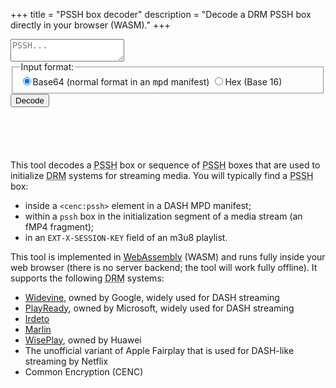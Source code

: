 +++
title = "PSSH box decoder"
description = "Decode a DRM PSSH box directly in your browser (WASM)."
+++


<form>
  <textarea id="pssh" class="form-input" name="pssh"
    data-tooltip="The PSSH box (DRM initialization data)"
    pattern="[0-9ABCDEFabcdef+=]+"
    placeholder="PSSH..."></textarea>
  <fieldset>
    <legend>Input format:</legend>
      <label><input type="radio" name="fmt" id="fmt_base64" checked />Base64 (normal format in an <tt>mpd</tt> manifest)</label>
      <label><input type="radio" name="fmt" id="fmt_hex" />Hex (Base 16)</label>
  </fieldset>
  <button id="go" data-tooltip="Decode PSSH">Decode</button>
</form>

<div style="margin-top:2em;padding:1em" id="output"></div>

<p style="margin-top:2em">This tool decodes a <abbr title="Protection System Specific
Header">PSSH</abbr> box or sequence of <abbr title="Protection System Specific
Header">PSSH</abbr> boxes that are used to initialize <abbr title="Digital Rights
Management">DRM</abbr> systems for streaming media. You will typically find a
<abbr title="Protection System Specific Header">PSSH</abbr> box:

- inside a `<cenc:pssh>` element in a DASH MPD manifest;
- within a `pssh` box in the initialization segment of a media stream (an fMP4 fragment);
- in an `EXT-X-SESSION-KEY` field of an m3u8 playlist.


This tool is implemented in [WebAssembly](https://webassembly.org/) (WASM) and runs fully inside
your web browser (there is no server backend; the tool will work fully offline). It supports the
following <abbr title="Digital Rights Management">DRM</abbr> systems:

- <a href="https://www.widevine.com/solutions/widevine-drm">Widevine</a>, owned by Google, widely used for DASH streaming
- <a href="https://www.microsoft.com/playready/overview/">PlayReady</a>, owned by Microsoft, widely used for DASH streaming
- <a href="https://irdeto.com/video-entertainment/multi-drm/">Irdeto</a>
- <a href="https://www.marlin-community.com/">Marlin</a>
- <a href="https://developer.huawei.com/consumer/en/hms/huawei-wiseplay/">WisePlay</a>, owned by Huawei
- The unofficial variant of Apple Fairplay that is used for DASH-like streaming by Netflix
- Common Encryption (CENC)


<script type="module" src="../js/decode.js"></script>

